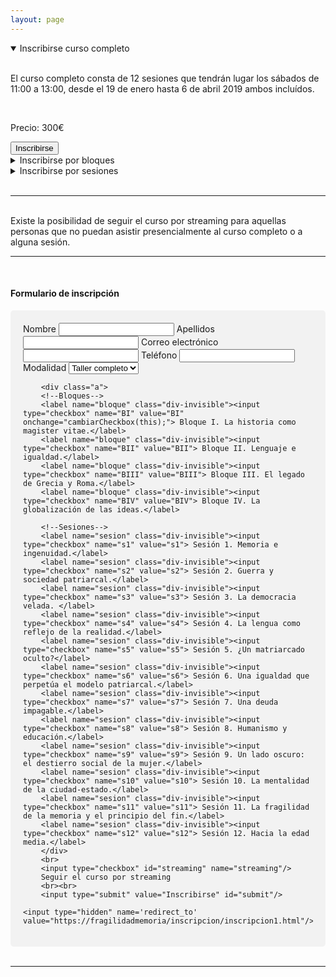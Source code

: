 ```yaml
---
layout: page
---
```


<!--Para facilitar la asistencia se han pensado tres modalidades:-->

<details open id="completo">
  <summary>Inscribirse curso completo</summary><br>
  <p>El curso completo consta de 12 sesiones que tendrán lugar los sábados de 11:00 a 13:00, desde el 19 de enero hasta 6 de abril 2019 ambos incluídos.</p><br>
  <p>Precio:  300€</p><button class="boton" onclick="cargarBoton(0)">Inscribirse</button>
  <br>
</details>

<details id="bloques">
  <summary>Inscribirse por bloques</summary><br>
  <p>El curso está dividido en cuatro bloques, cada uno de ellos compuesto de tres sesiones. Es posible inscribirse a uno o varios bloques.</p>
  <a href="{{ site.baseurl }}{% link programa/B-I.md %}">Bloque I:La historia como <i>magister vitae</i>.</a><span class="dates-inscription">19 y 26 de enero, 2 de febrero</span><br>
  <a href="{{ site.baseurl }}{% link programa/B-II.md %}">Bloque II:Lenguaje e igualdad.</a> <span class="dates-inscription"> 9, 16 y 23 de febrero</span><br>
  <a href="{{ site.baseurl }}{% link programa/B-III.md %}">Bloque III: El legado de Grecia y Roma.</a> <span class="dates-inscription"> 2, 9 y 16 de marzo</span><br>
  <a href="{{ site.baseurl }}{% link programa/B-IV.md %}">Bloque IV: La globalización de las ideas.</a><span class="dates-inscription">23 y 30 de marzo, 6 abril</span><br><br>
  <p>Precio: 100€ por bloque.</p><button class="boton" onclick="cargarBoton(1)">Inscribirse</button>
  <br>
</details>


<details id="sesiones">
  <summary>Inscribirse por sesiones</summary>
  <br>
  <a href="../programa/B-I.html#sesion1">Sesión 1. Memoria e ingenuidad.</a><span class="dates-inscription">19 Enero</span><br>
  <a href="../programa/B-I.html#sesion2">Sesión 2. Guerra y sociedad patriarcal.</a><span class="dates-inscription">26 Enero </span><br>
  <a href="../programa/B-I.html#sesion3">Sesión 3. La democracia velada.</a><span class="dates-inscription">2 Febrero </span><br>
  <a href="../programa/B-II.html#sesion4">Sesión 4. La lengua como reflejo de la realidad.</a><span class="dates-inscription">9 Febrero </span><br>
  <a href="../programa/B-II.html#sesion5">Sesión 5. ¿Un matriarcado oculto?</a><span class="dates-inscription">16 Febrero </span><br>
  <a href="../programa/B-II.html#sesion6">Sesión 6. Una igualdad que perpetúa el modelo patriarcal.</a><span class="dates-inscription">23 Febrero </span><br>
  <a href="../programa/B-III.html#sesion7">Sesión 7. Una deuda impagable.</a><span class="dates-inscription">2 Marzo</span><br>
  <a href="../programa/B-III.html#sesion8">Sesión 8. Humanismo y educación.</a><span class="dates-inscription">9 Marzo </span><br>
  <a href="../programa/B-III.html#sesion9">Sesión 9. Un lado oscuro: el destierro social de la mujer.</a><span class="dates-inscription">16 Marzo </span><br>
  <a href="../programa/B-IV.html#sesion10">Sesión 10. La mentalidad de la ciudad-estado.</a><span class="dates-inscription">23 Marzo </span><br>
  <a href="../programa/B-IV.html#sesion11">Sesión 11. La fragilidad de la memoria y el principio del fin.</a><span class="dates-inscription">30 Marzo </span><br>
  <a href="../programa/B-IV.html#sesion12">Sesión 12. Hacia la edad media.</a><span class="dates-inscription">6 Abril</span><br><br>
  <p>Precio: 40€ por sesion.</p><button class="boton" onclick="cargarBoton(2)">Inscribirse</button>
  <br>
</details>

<br>
<hr>
<br>
<!--<img src="/assets/images/tuba.png" alt="Telégrafo acústico antigua grecia" /><br>-->
Existe la posibilidad de seguir el curso por streaming para aquellas personas que no puedan asistir presencialmente al curso completo o a alguna sesión.
<hr>
<br>
<a id="formulario"></a>
<h4>Formulario de inscripción</h4 >
<div style="border-radius: 5px;background-color: #f2f2f2;padding: 20px;">
<form accept-charset="UTF-8" action="https://formcarry.com/s/5pYNQCAMaX1" method="post">
  <!-- the redirect_to is optional, the form will redirect to the referrer on submission -->
        <label for="nombre">Nombre</label>
        <input type="text" id="nombre" name="nombre" required/>
        <label for="apellidos">Apellidos</label>
        <input type="text" id="apellidos" name="apellidos" required/>
        <label for="email">Correo electrónico</label>
        <input type="email" id="email"  name="email" required/>
        <label for="telefono">Teléfono</label>
        <input type="tel" id="telefono" name="telefono"/>
        <label for="opcion">Modalidad</label>
        <select name="opcion" onchange="updateCheckBox(this)">
        <option value="todo" selected>Taller completo</option>
        <option value="bloques">Por bloques</option>
        <option value="sesiones">Por sesiones</option>
        <input type="hidden" name="_gotcha">
        </select>

        <div class="a">
        <!--Bloques-->
        <label name="bloque" class="div-invisible"><input type="checkbox" name="BI" value="BI" onchange="cambiarCheckbox(this);"> Bloque I. La historia como magister vitae.</label>
        <label name="bloque" class="div-invisible"><input type="checkbox" name="BII" value="BII"> Bloque II. Lenguaje e igualdad.</label>
        <label name="bloque" class="div-invisible"><input type="checkbox" name="BIII" value="BIII"> Bloque III. El legado de Grecia y Roma.</label>
        <label name="bloque" class="div-invisible"><input type="checkbox" name="BIV" value="BIV"> Bloque IV. La globalización de las ideas.</label>

        <!--Sesiones-->
        <label name="sesion" class="div-invisible"><input type="checkbox" name="s1" value="s1"> Sesión 1. Memoria e ingenuidad.</label>
        <label name="sesion" class="div-invisible"><input type="checkbox" name="s2" value="s2"> Sesión 2. Guerra y sociedad patriarcal.</label>
        <label name="sesion" class="div-invisible"><input type="checkbox" name="s3" value="s3"> Sesión 3. La democracia velada. </label>
        <label name="sesion" class="div-invisible"><input type="checkbox" name="s4" value="s4"> Sesión 4. La lengua como reflejo de la realidad.</label>
        <label name="sesion" class="div-invisible"><input type="checkbox" name="s5" value="s5"> Sesión 5. ¿Un matriarcado oculto?</label>
        <label name="sesion" class="div-invisible"><input type="checkbox" name="s6" value="s6"> Sesión 6. Una igualdad que perpetúa el modelo patriarcal.</label>
        <label name="sesion" class="div-invisible"><input type="checkbox" name="s7" value="s7"> Sesión 7. Una deuda impagable.</label>
        <label name="sesion" class="div-invisible"><input type="checkbox" name="s8" value="s8"> Sesión 8. Humanismo y educación.</label>
        <label name="sesion" class="div-invisible"><input type="checkbox" name="s9" value="s9"> Sesión 9. Un lado oscuro: el destierro social de la mujer.</label>
        <label name="sesion" class="div-invisible"><input type="checkbox" name="s10" value="s10"> Sesión 10. La mentalidad de la ciudad-estado.</label>
        <label name="sesion" class="div-invisible"><input type="checkbox" name="s11" value="s11"> Sesión 11. La fragilidad de la memoria y el principio del fin.</label>
        <label name="sesion" class="div-invisible"><input type="checkbox" name="s12" value="s12"> Sesión 12. Hacia la edad media.</label>
        </div>
        <br>
        <input type="checkbox" id="streaming" name="streaming"/>
        Seguir el curso por streaming
        <br><br>
        <input type="submit" value="Inscribirse" id="submit"/>

   <!-- the redirect_to is optional, the form will redirect to the referrer on submission -->

    <input type="hidden" name='redirect_to' value="https://fragilidadmemoria/inscripcion/inscripcion1.html"/>

</form></div>


<br>
<hr>
